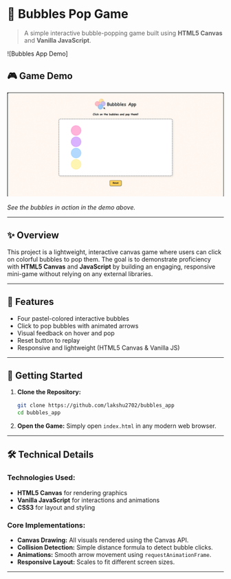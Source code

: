 # 🫧 Bubbles Pop Game

> A simple interactive bubble-popping game built using **HTML5 Canvas** and **Vanilla JavaScript**.

![Bubbles App Demo]

## 🎮 Game Demo

![Bubbles App Demo](demo.gif)

*See the bubbles in action in the demo above.*

---

## ✨ Overview

This project is a lightweight, interactive canvas game where users can click on colorful bubbles to pop them. The goal is to demonstrate proficiency with **HTML5 Canvas** and **JavaScript** by building an engaging, responsive mini-game without relying on any external libraries.

---

## 🔑 Features

- Four pastel-colored interactive bubbles
- Click to pop bubbles with animated arrows
- Visual feedback on hover and pop
- Reset button to replay
- Responsive and lightweight (HTML5 Canvas & Vanilla JS)

---

## 🚀 Getting Started

1. **Clone the Repository:**
   ```bash
   git clone https://github.com/lakshu2702/bubbles_app
   cd bubbles_app
   ```

2. **Open the Game:**
   Simply open `index.html` in any modern web browser.

---

## 🛠️ Technical Details

### Technologies Used:
- **HTML5 Canvas** for rendering graphics
- **Vanilla JavaScript** for interactions and animations
- **CSS3** for layout and styling

### Core Implementations:
- **Canvas Drawing:** All visuals rendered using the Canvas API.
- **Collision Detection:** Simple distance formula to detect bubble clicks.
- **Animations:** Smooth arrow movement using `requestAnimationFrame`.
- **Responsive Layout:** Scales to fit different screen sizes.

---